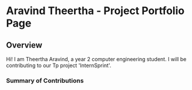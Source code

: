 # Aravind Theertha - Project Portfolio Page

## Overview
Hi! I am Theertha Aravind, a year 2 computer engineering student. I will be contributing to our Tp project 'InternSprint'.

### Summary of Contributions
